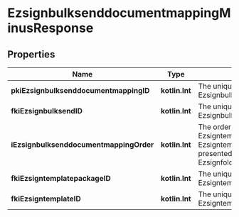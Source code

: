 
# EzsignbulksenddocumentmappingMinusResponse

## Properties
Name | Type | Description | Notes
------------ | ------------- | ------------- | -------------
**pkiEzsignbulksenddocumentmappingID** | **kotlin.Int** | The unique ID of the Ezsignbulksenddocumentmapping. | 
**fkiEzsignbulksendID** | **kotlin.Int** | The unique ID of the Ezsignbulksend | 
**iEzsignbulksenddocumentmappingOrder** | **kotlin.Int** | The order in which the Ezsigntemplate or Ezsigntemplatepackage will be presented to the signatory in the Ezsignfolder. | 
**fkiEzsigntemplatepackageID** | **kotlin.Int** | The unique ID of the Ezsigntemplatepackage |  [optional]
**fkiEzsigntemplateID** | **kotlin.Int** | The unique ID of the Ezsigntemplate |  [optional]



